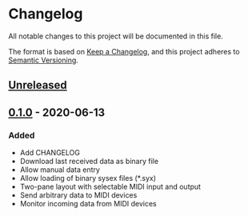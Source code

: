 # Changelog

All notable changes to this project will be documented in this file.

The format is based on [Keep a Changelog](https://keepachangelog.com/en/1.0.0/),
and this project adheres to [Semantic Versioning](https://semver.org/spec/v2.0.0.html).

## [Unreleased]

## [0.1.0] - 2020-06-13

### Added

- Add CHANGELOG
- Download last received data as binary file
- Allow manual data entry
- Allow loading of binary sysex files (*.syx)
- Two-pane layout with selectable MIDI input and output
- Send arbitrary data to MIDI devices
- Monitor incoming data from MIDI devices

[unreleased]: https://github.com/danielappelt/midi-spider/compare/v0.1.0...HEAD
[0.1.0]: https://github.com/danielappelt/midi-spider/releases/tag/v0.1.0
